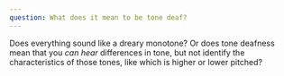```yaml
---
question: What does it mean to be tone deaf?
---
```


Does everything sound like a dreary monotone? Or does tone deafness mean that you *can hear* differences in tone, but not identify the characteristics of those tones, like which is higher or lower pitched?

